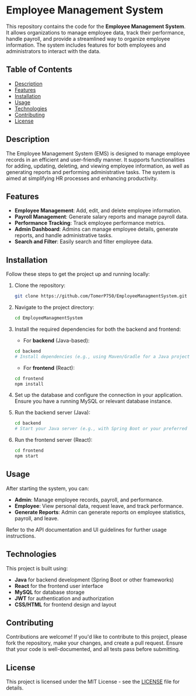 # Employee Management System

This repository contains the code for the **Employee Management System**. It allows organizations to manage employee data, track their performance, handle payroll, and provide a streamlined way to organize employee information. The system includes features for both employees and administrators to interact with the data.

## Table of Contents

- [Description](#description)
- [Features](#features)
- [Installation](#installation)
- [Usage](#usage)
- [Technologies](#technologies)
- [Contributing](#contributing)
- [License](#license)

## Description

The Employee Management System (EMS) is designed to manage employee records in an efficient and user-friendly manner. It supports functionalities for adding, updating, deleting, and viewing employee information, as well as generating reports and performing administrative tasks. The system is aimed at simplifying HR processes and enhancing productivity.

## Features

- **Employee Management**: Add, edit, and delete employee information.
- **Payroll Management**: Generate salary reports and manage payroll data.
- **Performance Tracking**: Track employee performance metrics.
- **Admin Dashboard**: Admins can manage employee details, generate reports, and handle administrative tasks.
- **Search and Filter**: Easily search and filter employee data.

## Installation

Follow these steps to get the project up and running locally:

1. Clone the repository:
    ```bash
    git clone https://github.com/TomerP750/EmployeeManagmentSystem.git
    ```

2. Navigate to the project directory:
    ```bash
    cd EmployeeManagmentSystem
    ```

3. Install the required dependencies for both the backend and frontend:

    - For **backend** (Java-based):
    ```bash
    cd backend
    # Install dependencies (e.g., using Maven/Gradle for a Java project)
    ```

    - For **frontend** (React):
    ```bash
    cd frontend
    npm install
    ```

4. Set up the database and configure the connection in your application. Ensure you have a running MySQL or relevant database instance.

5. Run the backend server (Java):
    ```bash
    cd backend
    # Start your Java server (e.g., with Spring Boot or your preferred framework)
    ```

6. Run the frontend server (React):
    ```bash
    cd frontend
    npm start
    ```

## Usage

After starting the system, you can:

- **Admin**: Manage employee records, payroll, and performance.
- **Employee**: View personal data, request leave, and track performance.
- **Generate Reports**: Admin can generate reports on employee statistics, payroll, and leave.

Refer to the API documentation and UI guidelines for further usage instructions.

## Technologies

This project is built using:

- **Java** for backend development (Spring Boot or other frameworks)
- **React** for the frontend user interface
- **MySQL** for database storage
- **JWT** for authentication and authorization
- **CSS/HTML** for frontend design and layout

## Contributing

Contributions are welcome! If you'd like to contribute to this project, please fork the repository, make your changes, and create a pull request. Ensure that your code is well-documented, and all tests pass before submitting.

## License

This project is licensed under the MIT License - see the [LICENSE](LICENSE) file for details.
